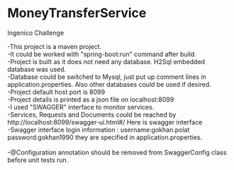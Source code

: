 # MoneyTransferService
Ingenico Challenge

-This project is a maven project.<br/>
-It could be worked with "spring-boot:run" command after build.<br/>
-Project is built as it does not need any database. H2Sql embedded database was used.<br/>
-Database could be switched to Mysql, just put up comment lines in application.properties. Also other databases could be used if desired.<br/>
-Project default host port is 8099<br/>
-Project details is printed as a json file on localhost:8099<br/>
-I used "SWAGGER" interface to monitor services.<br/>
-Services, Requests and Documents could be reached by http://localhost:8099/swagger-ui.html#/  Here is swagger interface<br/>
-Swagger interface login information : username:gokhan.polat password:gokhan1990 they are specified in application.properties.<br/><br/>
-@Configuration annotation should be removed from SwaggerConfig class before unit tests run.
